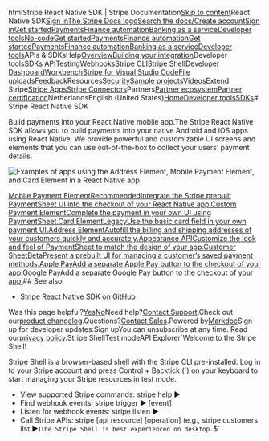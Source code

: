 htmlStripe React Native SDK | Stripe Documentation[Skip to content](#main-content)React Native SDK[Sign in](https://dashboard.stripe.com/login?redirect=https%3A%2F%2Fdocs.stripe.com%2Flibraries%2Freact-native)[The Stripe Docs logo](/)[Search the docs/](#)[Create account](https://dashboard.stripe.com/register)[Sign in](https://dashboard.stripe.com/login?redirect=https%3A%2F%2Fdocs.stripe.com%2Flibraries%2Freact-native)[Get started](/get-started)[Payments](/payments)[Finance automation](/finance-automation)[Banking as a service](/financial-services)[Developer tools](/development)[No-code](/no-code)[Get started](/get-started)[Payments](/payments)[Finance automation](/finance-automation)[](#)[Get started](/get-started)[Payments](/payments)[Finance automation](/finance-automation)[Banking as a service](/financial-services)[Developer tools](/development)[](#)APIs & SDKsHelp[Overview](/docs/development)[Building your integration](#)Developer tools[SDKs](#)
[API](#)[Testing](#)[Webhooks](#)[Stripe CLI](#)[Stripe Shell](#)[Developer Dashboard](#)[Workbench](#)[Stripe for Visual Studio Code](/docs/stripe-vscode)[File uploads](/docs/file-upload)[Feedback](/docs/dev-tools-csat)Resources[Security](#)[Sample projects](#)[Videos](#)Extend Stripe[Stripe Apps](#)[Stripe Connectors](#)Partners[Partner ecosystem](/docs/partners)[Partner certification](/docs/partners/training-and-certification)NetherlandsEnglish (United States)[](#)[](#)[Home](/docs)[Developer tools](/docs/development)[SDKs](/docs/libraries)# Stripe React Native SDK

Build payments into your React Native mobile app.The Stripe React Native SDK allows you to build payments into your native Android and iOS apps using React Native. We provide powerful and customizable UI screens and elements that you can use out-of-the-box to collect your users’ payment details.

![Examples of apps using the Address Element, Mobile Payment Element, and Card Element in a React Native app.](https://b.stripecdn.com/docs-statics-srv/assets/react-native-landing.ec78345ff29f805d6b789684e2f1a226.png)

[Mobile Payment ElementRecommendedIntegrate the Stripe prebuilt PaymentSheet UI into the checkout of your React Native app.](/payments/accept-a-payment?platform=react-native&ui=payment-sheet)[Custom Payment ElementComplete the payment in your own UI using PaymentSheet.](/payments/accept-a-payment?platform=react-native&ui=payment-sheet#react-native-flowcontroller)[Card ElementLegacyUse the basic card field in your own payment UI.](/payments/card-element?platform=react-native)[Address ElementAutofill the billing and shipping addresses of your customers quickly and accurately.](/elements/address-element?platform=react-native)[Appearance APICustomize the look and feel of PaymentSheet to match the design of your app.](/elements/appearance-api?platform=react-native)[Customer SheetBetaPresent a prebuilt UI for managing a customer’s saved payment methods.](/elements/customer-sheet?platform=react-native)[Apple PayAdd a separate Apple Pay button to the checkout of your app.](/apple-pay?platform=react-native)[Google PayAdd a separate Google Pay button to the checkout of your app.](/google-pay?platform=react-native)## See also

- [Stripe React Native SDK on GitHub](https://github.com/stripe/stripe-react-native)

Was this page helpful?[Yes](#)[No](#)Need help?[Contact Support](https://support.stripe.com/).Check out our[product changelog](https://stripe.com/blog/changelog).Questions?[Contact Sales](https://stripe.com/contact/sales).Powered by[Markdoc](https://markdoc.dev)Sign up for developer updates:Sign upYou can unsubscribe at any time. Read our[privacy policy](https://stripe.com/privacy).Stripe ShellTest modeAPI Explorer[](https://stripe.com/docs/stripe-cli#install)`Welcome to the Stripe Shell!

Stripe Shell is a browser-based shell with the Stripe CLI pre-installed. Log in to your
Stripe account and press Control + Backtick (`) on your keyboard to start managing your Stripe
resources in test mode.

- View supported Stripe commands: stripe help ▶️
- Find webhook events: stripe trigger ▶️ [event]
- Listen for webhook events: stripe listen ▶
- Call Stripe APIs: stripe [api resource] [operation] (e.g., stripe customers list ▶️)`The Stripe Shell is best experienced on desktop.`$`